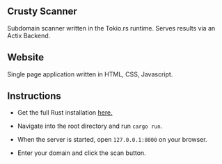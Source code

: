 ## Crusty Scanner
Subdomain scanner written in the Tokio.rs runtime. Serves results via an Actix Backend.

## Website
Single page application written in HTML, CSS, Javascript.

## Instructions
- Get the full Rust installation [here.](https://www.rust-lang.org/tools/install)

- Navigate into the root directory and run `cargo run`.

- When the server is started, open `127.0.0.1:8000` on your browser.

- Enter your domain and click the scan button.